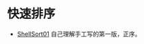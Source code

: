 快速排序
==================

- [ShellSort01](src/main/java/hello/algorithm/sort/lesson06/QuickSort01.java) 自己理解手工写的第一版，正序。
